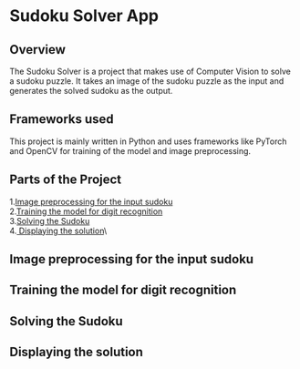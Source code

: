 # Sudoku Solver App

## Overview
The Sudoku Solver  is a project that makes use of Computer Vision to solve a sudoku puzzle. It takes an image of the sudoku puzzle as the input and generates the solved sudoku as the output.

## Frameworks used
This project is mainly written in Python and uses frameworks like PyTorch and OpenCV for training of the model and image preprocessing.

## Parts of the Project
1.[Image preprocessing for the input sudoku](#image-preprocessing-for-the-input-sudoku)\
2.[Training the model for digit recognition](#training-the-model-for-digit-recognition)\
3.[Solving the Sudoku](#solving-the-sudoku)\
4.[ Displaying the solution](#displaying-the-solution)\


## Image preprocessing for the input sudoku

## Training the model for digit recognition

## Solving the Sudoku

## Displaying the solution





